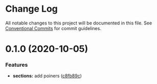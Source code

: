 # Change Log

All notable changes to this project will be documented in this file.
See [Conventional Commits](https://conventionalcommits.org) for commit guidelines.

# 0.1.0 (2020-10-05)

### Features

- **sections:** add poiners ([c8fb89c](https://github.com/Atlantis-Academy/react-learn-landing/commit/c8fb89cbfb88190bd5f9be4ce3b06b008f838b17))
